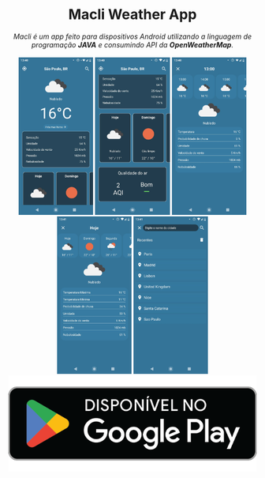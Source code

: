 <div align="center">
  
# Macli Weather App
  
</div>
<div align="center">
  <i>Macli é um app feito para dispositivos Android utilizando a linguagem de programação <b>JAVA</b> e consumindo API da <b>OpenWeatherMap</b>.</i>
</div>
<br/>
<div style="display:inline_block;" align="center">
  <img width="30%" src="https://github.com/Victor001021/Macli/raw/main/images/Screenshot_20220917-134025.jpg"/>
  <img width="30%" src="https://github.com/Victor001021/Macli/raw/main/images/Screenshot_20220917-134033.jpg"/>
  <img width="30%" src="https://github.com/Victor001021/Macli/raw/main/images/Screenshot_20220917-134048.jpg"/>
  <img width="30%" src="https://github.com/Victor001021/Macli/raw/main/images/Screenshot_20220917-134104.jpg"/>
  <img width="30%" src="https://github.com/Victor001021/Macli/raw/main/images/Screenshot_20220917-134125.jpg"/>
</div>

<div align="center">
  <a href="https://play.google.com/store/apps/details?id=com.vitor.alcan.appclima">
    <img src="images/google-play-badge (1).png"/>
  </a>
</div>
